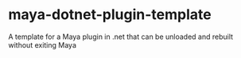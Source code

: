 # maya-dotnet-plugin-template
A template for a Maya plugin in .net that can be unloaded and rebuilt without exiting Maya
